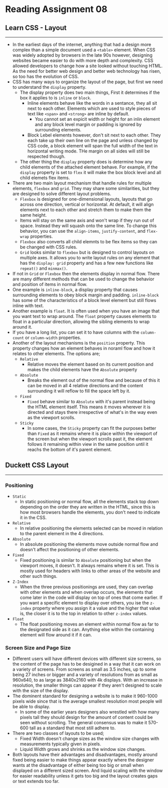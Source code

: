# Reading Assignment 08

## Learn CSS - Layout

---

- In the earliest days of the internet, anything that had a design more complex than a simple document used a `<table>` element. When CSS was widely adopted by browsers in the late 90s however, designing websites became easier to do with more depth and complexity. CSS allowed developers to change how a site looked without touching HTML. As the need for better web design and better web technology has risen, so too has the evolution of CSS.
- CSS has many ways to organize the layout of the page, but first we need to understand the `display` property.
  - The display property does two main things, First it determines if the box it applies to is `inline` or `block`.
    - Inline elements behave like the words in a sentance, they all sit next to each other. Elements which are used to style pieces of text like `<span>` and `<strong>` are inline by default.
      - You cannot set an expicit width or height for an inlin element and any block level margin or padding is ignored by surrounding elements.
    - Block Lebel elements however, don't sit next to each other. They each take up their own line on the page and unless changed by CSS code, a block element will span the full width of the text in horizontal writing mode. THe margin on all sides will still be respected though.
  - The other thing the `display` property does is determine how any child elements of the attached element behave. For example, if the `display` property is set to `flex` it will make the box block level and all child elemets flex items.
- There are two main layout mechanism that handle rules for multiple elements, `flexbox` and `grid`. They may share some similarities, but they are designed to solve different layout problems.
  - `Flexbox` is designed for one-dimensional layouts, layouts that go across one direction, vertical or horizontal. At default, it will align elements next to each other and stretch them to make them the same height.
  - Items will stay on the same axis and won't wrap if they run out of space. Instead they will squash onto the same line. To change this behavior, you can use the `align-items`, `justify-content`, and `flex-wrap` properties.
  - `Flexbox` also converts all child elemnts to be flex items so they can be changed with CSS rules.
  - `Grid` looks similar to `flexbox` but is designed to control layouts on multiple axes. It allows you to write layout rules on any element that has the `display: grid` property and has a few new functions like `repeat()` and `minmax()`.
- If not in `Grid` or `Flexbox` then the elements display in normal flow. There are many different methods that can be used to change the behavior and position of items in normal flow.
- One example is `inline-block`, a display property that causes surrounding elements to obey block margin and padding. `inline-block` has some of the characteristics of a block level element but still flows inline with text.
- Another example is `float`. It is often used when you have an image that you want text to wrap around. The `float` property causes elements to float in a particular direction, allowing the sibling elements to wrap around it.
- If you have a long list, you can set it to have columns with the `column-count` or `column-width` properties.
- Another of the layout mechanisms is the `position` property. This property changes how an element behaves in noraml flow and how it relates to other elements. The options are;
  - `Relative`
    - Relative moves the element based on its current position and makes the child elements have the `Absolute` property
  - `Absolute`
    - Breaks the element out of the normal flow and because of this it can be moved in all 4 relative directions and the content surrounding it will reflow to fill the space left by it.
  - `Fixed`
    - `Fixed` behave similar to `Absolute` with it's parent instead being the HTML element itself. This means it moves wherever it is directed and stays there irrespective of what's in the way even as the viewport scrolls.
  - `Sticky`
    - In some cases, the `Sticky` property can fit the purposes better than `Fixed` as it remains where it is place within the viewport of the screen but when the viewport scrolls past it, the element follows it remaining within view in the same position until it reachs the bottom of it's parent element.

## Duckett CSS Layout

---

### Positioning

- `Static`
  - In static positioning or normal flow, all the elements stack top down depending on the order they are written in the HTML, since this is how most browsers handle the elements, you don't need to indicate it in the CSS.
- `Relative`
  - In relative positioning the elements selected can be moved in relation to the parent element in the 4 directions.
- `Absolute`
  - In absolute positioning the elements move outside normal flow and doesn't affect the positioning of other elements.
- `Fixed`
  - Fixed positioning is similar to `Absolute` positioning but when the viewport moves, it doesn't. It always remains where it is set. This is mostly used for headers with links to other areas of the website and other such things.
- `Z-Index`
  - When the three previous positionings are used, they can overlap with other elements and when overlap occurs, the elements that come later in the code will display on top of ones that come earlier. If you want a specific element to display over others, you ise the `z-index` property where you assign it a value and the higher that value is, the closer it is to the top in relation to other `z-index` values.
- `Float`
  - The float positioning moves an element within normal flow as far to the designated side as it can. Anything else within the containing element will flow around it if it can.

### Screen Size and Page Size

- Different users will have different devices with different size screens, so the content of the page has to be desigined in a way that it can work on a variety of screens. From screens as small as 3.5 inches, up to some being 27 inches or bigger and a variety of resolutions from as small as 960x640, to as large as 3840x2160 with 4k displays. With an increase in resolution, the smaller things can appear if they aren't designed to scale with the size of the display.
- The dominent standard for designing a website is to make it 960-1000 pixels wide since that is the average smallest resolution most people will be able to display.
  - In some of the earlier years designers also wrestled with how many pixels tall they should design for the amount of content could be seen without scrolling. The general consensus was to make it 570-600 tall as a standard that most still adhere to.
- There are two classes of layouts to be used;
  - Fixed Width doesn't change sizes as the window size changes with measurements typically given in pixels.
  - Liquid Width grows and shrinks as the window size changes.
- Both layouts have their advantages and disadvantages, mostly around fixed being easier to make things appear exactly where the designer wants at the disadvantage of either being too big or small when displayed on a different sized screen. And liquid scaling with the window for easier readability unless it gets too big and the layout creates gaps or text extends too far.
